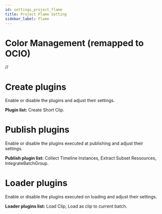 ```yaml
---
id: settings_project_flame
title: Project Flame Setting
sidebar_label: Flame
---
```


# Color Management (remapped to OCIO)
//

# Create plugins
Enable or disable the plugins and adjust their settings.

**Plugin list:** Create Short Clip.

# Publish plugins
Enable or disable the plugins executed at publishing and adjust their settings.

**Publish plugin list:** Collect Timeline Instances, Extract Subset Ressources, IntegrateBatchGroup.

# Loader plugins
Enable or disable the plugins executed on loading and adjust their settings.

**Loader plugins list:** Load Clip, Load as clip to current batch.
